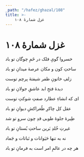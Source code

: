 ```yaml
---
_path: "/hafez/ghazal/108"
title: >-
    غزل شمارهٔ ۱۰۸
---
```

# غزل شمارهٔ ۱۰۸

<div class="b" id="bn1"><div class="m1"><p>خسروا گویِ فلک در خَمِ چوگان تو باد</p></div>
<div class="m2"><p>ساحتِ کون و مکان عرصهٔ میدانِ تو باد</p></div></div>
<div class="b" id="bn2"><div class="m1"><p>زلفِ خاتونِ ظفر شیفتهٔ پرچم توست</p></div>
<div class="m2"><p>دیدهٔ فتحِ ابد عاشقِ جولانِ تو باد</p></div></div>
<div class="b" id="bn3"><div class="m1"><p>ای که انشاءِ عطارد صفتِ شوکتِ توست</p></div>
<div class="m2"><p>عقل کل چاکرِ طُغراکشِ دیوانِ تو باد</p></div></div>
<div class="b" id="bn4"><div class="m1"><p>طِیرهٔ جلوهٔ طوبی قدِ چون سروِ تو شد</p></div>
<div class="m2"><p>غیرتِ خُلدِ بَرین ساحتِ بُستانِ تو باد</p></div></div>
<div class="b" id="bn5"><div class="m1"><p>نه به تنها حَیَوانات و نَباتات و جَماد</p></div>
<div class="m2"><p>هر چه در عالمِ امر است به فرمانِ تو باد</p></div></div>
